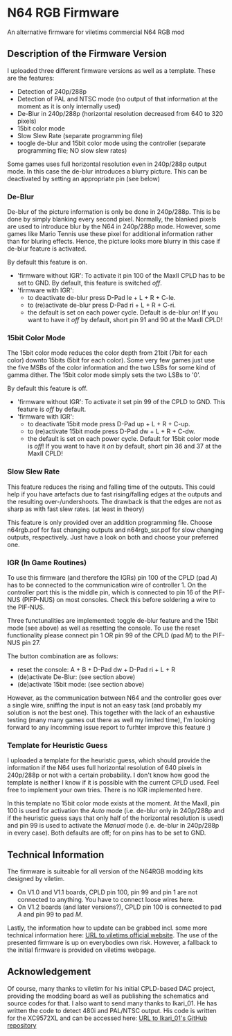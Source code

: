 # N64 RGB Firmware
An alternative firmware for viletims commercial N64 RGB mod


## Description of the Firmware Version

I uploaded three different firmware versions as well as a template. These are the features:
- Detection of 240p/288p
- Detection of PAL and NTSC mode (no output of that information at the moment as it is only internally used)
- De-Blur in 240p/288p (horizontal resolution decreased from 640 to 320 pixels)
- 15bit color mode
- Slow Slew Rate (separate programming file)
- toogle de-blur and 15bit color mode using the controller (separate programming file; NO slow slew rates)

Some games uses full horizontal resolution even in 240p/288p output mode. In this case the de-blur introduces a blurry picture. This can be deactivated by setting an appropriate pin (see below)


### De-Blur

De-blur of the picture information is only be done in 240p/288p. This is be done by simply blanking every second pixel. Normally, the blanked pixels are used to introduce blur by the N64 in 240p/288p mode. However, some games like Mario Tennis use these pixel for additional information rather than for bluring effects. Hence, the picture looks more blurry in this case if de-blur feature is activated.

By default this feature is on.
- 'firmware without IGR': To activate it pin 100 of the MaxII CPLD has to be set to GND. By default, this feature is switched *off*.
- 'firmware with IGR':
  * to deactivate de-blur press D-Pad le + L + R + C-le.
  * to (re)activate de-blur press D-Pad ri + L + R + C-ri.
  * the default is set on each power cycle. Default is de-blur *on*! If you want to have it *off* by default, short pin 91 and 90 at the MaxII CPLD!

### 15bit Color Mode

The 15bit color mode reduces the color depth from 21bit (7bit for each color) downto 15bits (5bit for each color). Some very few games just use the five MSBs of the color information and the two LSBs for some kind of gamma dither. The 15bit color mode simply sets the two LSBs to '0'.

By default this feature is off.
- 'firmware without IGR': To activate it set pin 99 of the CPLD to GND. This feature is *off* by default.
- 'firmware with IGR':
  * to deactivate 15bit mode press D-Pad up + L + R + C-up.
  * to (re)activate 15bit mode press D-Pad dw + L + R + C-dw.
  * the default is set on each power cycle. Default for 15bit color mode is *off*! If you want to have it *on* by default, short pin 36 and 37 at the MaxII CPLD!

### Slow Slew Rate

This feature reduces the rising and falling time of the outputs. This could help if you have artefacts due to fast rising/falling edges at the outputs and the resulting over-/undershoots. The drawback is that the edges are not as sharp as with fast slew rates. (at least in theory)

This feature is only provided over an addition programming file. Choose n64rgb.pof for fast changing outputs and n64rgb_ssr.pof for slow changing outputs, respectively. Just have a look on both and choose your preferred one.

### IGR (In Game Routines)

To use this firmware (and therefore the IGRs) pin 100 of the CPLD (pad *A*) has to be connected to the communication wire of controller 1. On the controller port this is the middle pin, which is connected to pin 16 of the PIF-NUS (PIFP-NUS) on most consoles. Check this before soldering a wire to the PIF-NUS.  

Three functunalities are implemented: toggle de-blur feature and the 15bit mode (see above) as well as resetting the console. To use the reset functionality please connect pin 1 OR pin 99 of the CPLD (pad *M*) to the PIF-NUS pin 27.

The button combination are as follows:
- reset the console: A + B + D-Pad dw + D-Pad ri + L + R
- (de)activate De-Blur: (see section above)
- (de)activate 15bit mode: (see section above)

However, as the communication between N64 and the controller goes over a single wire, sniffing the input is not an easy task (and probably my solution is not the best one). This together with the lack of an exhaustive testing (many many games out there as well my limited time), I'm looking forward to any incomming issue report to furhter improve this feature :)   

### Template for Heuristic Guess

I uploaded a template for the heuristic guess, which should provide the information if the N64 uses full horizontal resolution of 640 pixels in 240p/288p or not with a certain probability. I don't know how good the template is neither I know if it is possible with the current CPLD used. Feel free to implement your own tries. There is no IGR implemented here.

In this template no 15bit color mode exists at the moment. At the MaxII, pin 100 is used for activation the *Auto* mode (i.e. de-blur only in 240p/288p and if the heuristic guess says that only half of the horizontal resolution is used) and pin 99 is used to activate the *Manual* mode (i.e. de-blur in 240p/288p in every case). Both defaults are off; for on pins has to be set to GND.

## Technical Information

The firmware is suiteable for all version of the N64RGB modding kits designed by viletim.
- On V1.0 and V1.1 boards, CPLD pin 100, pin 99 and pin 1 are not connected to anything. You have to connect loose wires here.
- On V1.2 boards (and later versions?), CPLD pin 100 is connected to pad *A* and pin 99 to pad *M*.


Lastly, the information how to update can be grabbed incl. some more technical information here: [URL to viletims official website](http://etim.net.au/n64rgb/tech/). The use of the presented firmware is up on everybodies own risk. However, a fallback to the initial firmware is provided on viletims webpage.

## Acknowledgement

Of course, many thanks to viletim for his initial CPLD-based DAC project, providing the modding board as well as publishing the schematics and source codes for that.
I also want to send many thanks to Ikari_01. He has written the code to detect 480i and PAL/NTSC output. His code is written for the XC9572XL and can be accessed here: [URL to Ikari_01's GitHub repository](https://github.com/mrehkopf/n64rgb)